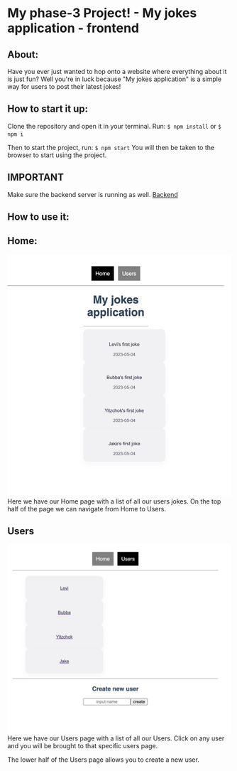 # My phase-3 Project! - My jokes application - frontend

## About:
Have you ever just wanted to hop onto a website where everything about it is just fun?
Well you're in luck because "My jokes application" is a simple way for users to post their latest jokes!

## How to start it up:
Clone the repository and open it in your terminal. 
Run:
 `$ npm install` or `$ npm i`

Then to start the project, run:
`$ npm start` 
You will then be taken to the browser to start using the project.

## IMPORTANT
Make sure the backend server is running as well.
[Backend](https://github.com/learn-co-curriculum/phase-3-sinatra-react-project)

## How to use it:

## Home:
![image](public/image_1.png)
Here we have our Home page with a list of all our users jokes.
On the top half of the page we can navigate from Home to Users.

## Users
![image](public/image_2.png)
Here we have our Users page with a list of all our Users. Click on any user and you will be brought to that specific users page.

The lower half of the Users page allows you to create a new user.

